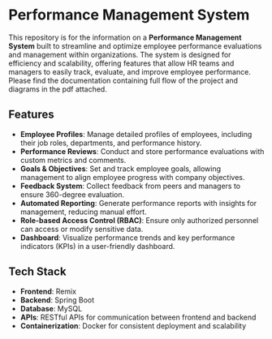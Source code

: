 # Performance Management System

This repository is for the information on a **Performance Management System** built to streamline and optimize employee performance evaluations and management within organizations. The system is designed for efficiency and scalability, offering features that allow HR teams and managers to easily track, evaluate, and improve employee performance.
Please find the documentation containing full flow of the project and diagrams in the pdf attached.
## Features

- **Employee Profiles**: Manage detailed profiles of employees, including their job roles, departments, and performance history.
- **Performance Reviews**: Conduct and store performance evaluations with custom metrics and comments.
- **Goals & Objectives**: Set and track employee goals, allowing management to align employee progress with company objectives.
- **Feedback System**: Collect feedback from peers and managers to ensure 360-degree evaluation.
- **Automated Reporting**: Generate performance reports with insights for management, reducing manual effort.
- **Role-based Access Control (RBAC)**: Ensure only authorized personnel can access or modify sensitive data.
- **Dashboard**: Visualize performance trends and key performance indicators (KPIs) in a user-friendly dashboard.

## Tech Stack

- **Frontend**: Remix
- **Backend**: Spring Boot
- **Database**: MySQL
- **APIs**: RESTful APIs for communication between frontend and backend
- **Containerization**: Docker for consistent deployment and scalability

